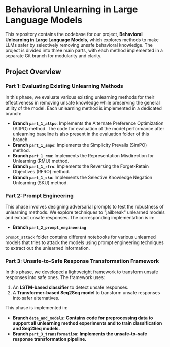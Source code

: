 # Behavioral Unlearning in Large Language Models

This repository contains the codebase for our project, **Behavioral Unlearning in Large Language Models**, which explores methods to make LLMs safer by selectively removing unsafe behavioral knowledge. The project is divided into three main parts, with each method implemented in a separate Git branch for modularity and clarity.

## Project Overview

### Part 1: Evaluating Existing Unlearning Methods
In this phase, we evaluate various existing unlearning methods for their effectiveness in removing unsafe knowledge while preserving the general utility of the model. Each unlearning method is implemented in a dedicated branch:
- **Branch `part_1_altpo`**: Implements the Alternate Preference Optimization (AltPO) method. The code for evaluation of the model performance after unlearning baseline is also present in the evaluation folder of this branch.
- **Branch `part_1_smpo`**: Implements the Simplicity Prevails (SimPO) method.
- **Branch `part_1_rmu`**: Implements the Representation Misdirection for Unlearning (RMU) method.
- **Branch `part_1_rfro`**: Implements the Reversing the Forget-Retain Objectives (RFRO) method.
- **Branch `part_1_sku`**: Implements the Selective Knowledge Negation Unlearning (SKU) method.

### Part 2: Prompt Engineering
This phase involves designing adversarial prompts to test the robustness of unlearning methods. We explore techniques to "jailbreak" unlearned models and extract unsafe responses. The corresponding implementation is in:
- **Branch `part_2_prompt_engineering`**

`prompt_attack` folder contains different notebooks for various unlearned models that tries to attack the models using prompt engineering techniques to extract out the unlearned information. 

### Part 3: Unsafe-to-Safe Response Transformation Framework
In this phase, we developed a lightweight framework to transform unsafe responses into safe ones. The framework uses:
1. An **LSTM-based classifier** to detect unsafe responses.
2. A **Transformer-based Seq2Seq model** to transform unsafe responses into safer alternatives.

This phase is implemented in:
- **Branch `data_and_models`: Contains code for preprocessing data to support all unlearning method experiments and to train classification and Seq2Seq models.**
- **Branch `part_3_transformation`: Implements the unsafe-to-safe response transformation pipeline.**
